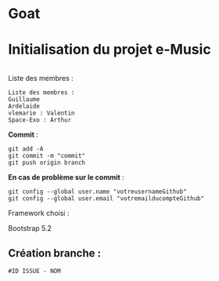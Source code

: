 # Goat
# Initialisation du projet e-Music

```

```
Liste des membres : 

```
Liste des membres : 
Guillaume
Ardelaide 
vlemarie : Valentin 
Space-Exo : Arthur 
```
**Commit** : 
```
git add -A
git commit -m "commit"
git push origin branch 
```
**En cas de problème sur le commit** : 
```
git config --global user.name "votreusernameGithub" 
git config --global user.email "votremailducompteGithub"
```
Framework choisi : 

Bootstrap 5.2

## Création branche :
``` 
#ID ISSUE - NOM
```
